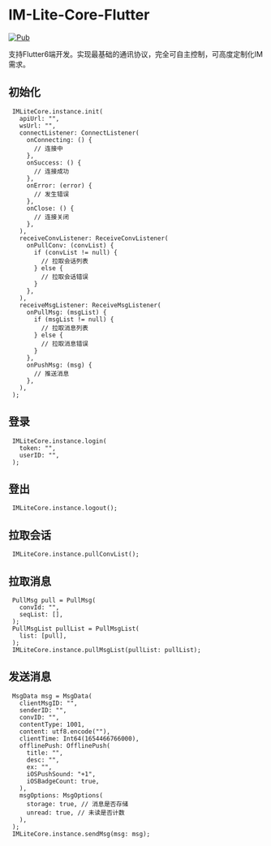 # IM-Lite-Core-Flutter

[![Pub](https://img.shields.io/pub/v/im_lite_core_flutter.svg?style=flat-square)](https://pub.dev/packages/im_lite_core_flutter)

支持Flutter6端开发。实现最基础的通讯协议，完全可自主控制，可高度定制化IM需求。

## 初始化

     IMLiteCore.instance.init(
       apiUrl: "",
       wsUrl: "",
       connectListener: ConnectListener(
         onConnecting: () {
           // 连接中
         },
         onSuccess: () {
           // 连接成功
         },
         onError: (error) {
           // 发生错误
         },
         onClose: () {
           // 连接关闭
         },
       ),
       receiveConvListener: ReceiveConvListener(
         onPullConv: (convList) {
           if (convList != null) {
             // 拉取会话列表
           } else {
             // 拉取会话错误
           }
         },
       ),
       receiveMsgListener: ReceiveMsgListener(
         onPullMsg: (msgList) {
           if (msgList != null) {
             // 拉取消息列表
           } else {
             // 拉取消息错误
           }
         },
         onPushMsg: (msg) {
           // 推送消息
         },
       ),
     );

## 登录

     IMLiteCore.instance.login(
       token: "",
       userID: "",
     );

## 登出

     IMLiteCore.instance.logout();

## 拉取会话

     IMLiteCore.instance.pullConvList();

## 拉取消息

     PullMsg pull = PullMsg(
       convId: "",
       seqList: [],
     );
     PullMsgList pullList = PullMsgList(
       list: [pull],
     );
     IMLiteCore.instance.pullMsgList(pullList: pullList);

## 发送消息

     MsgData msg = MsgData(
       clientMsgID: "",
       senderID: "",
       convID: "",
       contentType: 1001,
       content: utf8.encode(""),
       clientTime: Int64(1654466766000),
       offlinePush: OfflinePush(
         title: "",
         desc: "",
         ex: "",
         iOSPushSound: "+1",
         iOSBadgeCount: true,
       ),
       msgOptions: MsgOptions(
         storage: true, // 消息是否存储
         unread: true, // 未读是否计数
       ),
     );
     IMLiteCore.instance.sendMsg(msg: msg);
